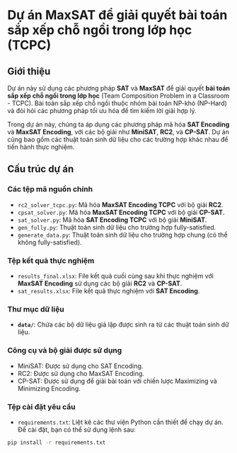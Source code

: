 # Dự án MaxSAT để giải quyết bài toán sắp xếp chỗ ngồi trong lớp học (TCPC)

## Giới thiệu

Dự án này sử dụng các phương pháp **SAT** và **MaxSAT** để giải quyết **bài toán sắp xếp chỗ ngồi trong lớp học** (Team Composition Problem in a Classroom - TCPC). Bài toán sắp xếp chỗ ngồi thuộc nhóm bài toán NP-khó (NP-Hard) và đòi hỏi các phương pháp tối ưu hóa để tìm kiếm lời giải hợp lý. 

Trong dự án này, chúng ta áp dụng các phương pháp mã hóa **SAT Encoding** và **MaxSAT Encoding**, với các bộ giải như **MiniSAT**, **RC2**, và **CP-SAT**. Dự án cũng bao gồm các thuật toán sinh dữ liệu cho các trường hợp khác nhau để tiến hành thực nghiệm.

## Cấu trúc dự án

### Các tệp mã nguồn chính

- `rc2_solver_tcpc.py`: Mã hóa **MaxSAT Encoding TCPC** với bộ giải **RC2**.
- `cpsat_solver.py`: Mã hóa **MaxSAT Encoding TCPC** với bộ giải **CP-SAT**.
- `sat_solver.py`: Mã hóa **SAT Encoding TCPC** với bộ giải **MiniSAT**.
- `gen_fully.py`: Thuật toán sinh dữ liệu cho trường hợp fully-satisfied.
- `generate_data.py`: Thuật toán sinh dữ liệu cho trường hợp chung (có thể không fully-satisfied).

### Tệp kết quả thực nghiệm

- `results_final.xlsx`: File kết quả cuối cùng sau khi thực nghiệm với **MaxSAT Encoding** sử dụng các bộ giải **RC2** và **CP-SAT**.
- `sat_results.xlsx`: File kết quả thực nghiệm với **SAT Encoding**.


### Thư mục dữ liệu

- **`data/`**: Chứa các bộ dữ liệu giả lập được sinh ra từ các thuật toán sinh dữ liệu.

### Công cụ và bộ giải được sử dụng
- MiniSAT: Được sử dụng cho SAT Encoding.
- RC2: Được sử dụng cho MaxSAT Encoding.
- CP-SAT: Được sử dụng để giải bài toán với chiến lược Maximizing và Minimizing Encoding.


### Tệp cài đặt yêu cầu

- `requirements.txt`: Liệt kê các thư viện Python cần thiết để chạy dự án. Để cài đặt, bạn có thể sử dụng lệnh sau:

```bash
pip install -r requirements.txt


